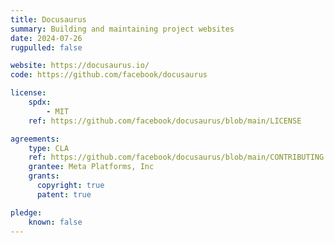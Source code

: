 ```yaml
---
title: Docusaurus
summary: Building and maintaining project websites
date: 2024-07-26
rugpulled: false

website: https://docusaurus.io/
code: https://github.com/facebook/docusaurus

license:
    spdx:
        - MIT
    ref: https://github.com/facebook/docusaurus/blob/main/LICENSE

agreements:
    type: CLA
    ref: https://github.com/facebook/docusaurus/blob/main/CONTRIBUTING.md#pull-requests
    grantee: Meta Platforms, Inc
    grants:
      copyright: true
      patent: true

pledge:
    known: false
---
```

